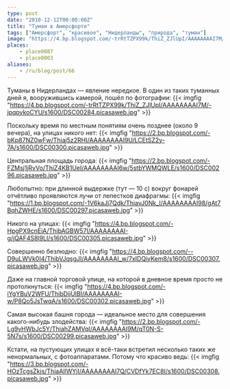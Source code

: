 ```yaml
---
type: post
date: "2010-12-12T00:00:00Z"
title: "Туман в Амерсфорте"
tags: ["Амерсфорт", "красивое", "Нидерланды", "природа", "туман"]
image: "https://4.bp.blogspot.com/-trRtTZPX99k/ThiZ_ZJlUpI/AAAAAAAAI7M/-jpqpykoCYU/s1600/DSC00284.picasaweb.jpg"
places:
    - place0087
    - place0003
aliases:
    - /ru/blog/post/66
---
```


Туманы в Нидерландах — явление нередкое. В один из таких туманных дней я, вооружившись камерой, пошёл по фотографии:
{{< imgfig "https://4.bp.blogspot.com/-trRtTZPX99k/ThiZ_ZJlUpI/AAAAAAAAI7M/-jpqpykoCYU/s1600/DSC00284.picasaweb.jpg" >}}

<!--more-->

Поскольку время по местным понятиям очень позднее (около 9 вечера), на улицах никого нет:
{{< imgfig "https://2.bp.blogspot.com/-bKp87NZ0wFw/Thiaj5z2RHI/AAAAAAAAI9U/LCEtSZ2y-7A/s1600/DSC00300.picasaweb.jpg" >}}

Центральная площадь города:
{{< imgfig "https://2.bp.blogspot.com/-FZMsj1jRvVo/ThiZ4KB1UeI/AAAAAAAAI6w/5stbYWMQWLE/s1600/DSC00296.picasaweb.jpg" >}}

Любопытно: при длинной выдержке (тут — 10 с) вокруг фонарей отчётливо проявляются лучи от лепестков диафрагмы:
{{< imgfig "https://1.bp.blogspot.com/-1V6kaJj7Qdk/ThiavJ0Nk_I/AAAAAAAAI98/gAt7BqhZWHE/s1600/DSC00297.picasaweb.jpg" >}}

Никого на улицах:
{{< imgfig "https://4.bp.blogspot.com/-HpgPX9cnEiA/ThibAGBW57I/AAAAAAAAI-g/jQAF4S8l9LI/s1600/DSC00305.picasaweb.jpg" >}}

Совершенно безлюдно:
{{< imgfig "https://4.bp.blogspot.com/--D9uLWVk0I4/ThibVJqsgJI/AAAAAAAAI_w/7xIDQiyKem8/s1600/DSC00307.picasaweb.jpg" >}}

Даже на главной торговой улице, на которой в дневное время просто не протолкнуться:
{{< imgfig "https://4.bp.blogspot.com/-iYgYBuV2WFU/ThibDijUlBI/AAAAAAAAI-w/P8Qo5JsTwqA/s1600/DSC00302.picasaweb.jpg" >}}

Самая высокая башня города — идеальное место для совершения какого-нибудь злодейства:
{{< imgfig "https://2.bp.blogspot.com/-Lg9vHWbJc5Y/ThiahZAMVqI/AAAAAAAAI9M/qT0N-S-5N7s/s1600/DSC00299.picasaweb.jpg" >}}

Кстати, на пустующих улицах я всё-таки встретил несколько таких же ненормальных, с фотоаппаратами. Потому что красиво ведь:
{{< imgfig "https://3.bp.blogspot.com/-HOzTcgsZkjs/ThiaAIlWYjI/AAAAAAAAI7Q/CVDfYk7EC8I/s1600/DSC00308.picasaweb.jpg" >}}
